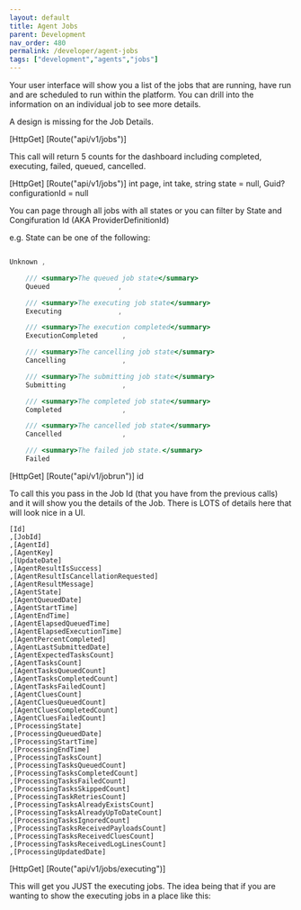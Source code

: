 ```yaml
---
layout: default
title: Agent Jobs
parent: Development
nav_order: 480
permalink: /developer/agent-jobs
tags: ["development","agents","jobs"]
---
```


Your user interface will show you a list of the jobs that are running, have run and are scheduled to run within the platform. You can drill into the information on an individual job to see more details. 

A design is missing for the Job Details.

[HttpGet]
[Route("api/v1/jobs")]

This call will return 5 counts for the dashboard including completed, executing, failed, queued, cancelled.

[HttpGet]
[Route("api/v1/jobs")]
int page, int take, string state = null, Guid? configurationId = null

You can page through all jobs with all states or you can filter by State and Congifuration Id (AKA ProviderDefinitionId)

e.g. State can be one of the following:
```csharp

Unknown ,

    /// <summary>The queued job state</summary>
    Queued                 ,

    /// <summary>The executing job state</summary>
    Executing              ,

    /// <summary>The execution completed</summary>
    ExecutionCompleted      ,

    /// <summary>The cancelling job state</summary>
    Cancelling              ,

    /// <summary>The submitting job state</summary>
    Submitting              ,

    /// <summary>The completed job state</summary>
    Completed               ,

    /// <summary>The cancelled job state</summary>
    Cancelled               ,

    /// <summary>The failed job state.</summary>
    Failed   
```
               
[HttpGet]
[Route("api/v1/jobrun")]
id

To call this you pass in the Job Id (that you have from the previous calls) and it will show you the details of the Job. There is LOTS of details here that will look nice in a UI.

```
[Id]
,[JobId]
,[AgentId]
,[AgentKey]
,[UpdateDate]
,[AgentResultIsSuccess]
,[AgentResultIsCancellationRequested]
,[AgentResultMessage]
,[AgentState]
,[AgentQueuedDate]
,[AgentStartTime]
,[AgentEndTime]
,[AgentElapsedQueuedTime]
,[AgentElapsedExecutionTime]
,[AgentPercentCompleted]
,[AgentLastSubmittedDate]
,[AgentExpectedTasksCount]
,[AgentTasksCount]
,[AgentTasksQueuedCount]
,[AgentTasksCompletedCount]
,[AgentTasksFailedCount]
,[AgentCluesCount]
,[AgentCluesQueuedCount]
,[AgentCluesCompletedCount]
,[AgentCluesFailedCount]
,[ProcessingState]
,[ProcessingQueuedDate]
,[ProcessingStartTime]
,[ProcessingEndTime]
,[ProcessingTasksCount]
,[ProcessingTasksQueuedCount]
,[ProcessingTasksCompletedCount]
,[ProcessingTasksFailedCount]
,[ProcessingTasksSkippedCount]
,[ProcessingTaskRetriesCount]
,[ProcessingTasksAlreadyExistsCount]
,[ProcessingTasksAlreadyUpToDateCount]
,[ProcessingTasksIgnoredCount]
,[ProcessingTasksReceivedPayloadsCount]
,[ProcessingTasksReceivedCluesCount]
,[ProcessingTasksReceivedLogLinesCount]
,[ProcessingUpdatedDate]
```

[HttpGet]
[Route("api/v1/jobs/executing")]

This will get you JUST the executing jobs. The idea being that if you are wanting to show the executing jobs in a place like this: